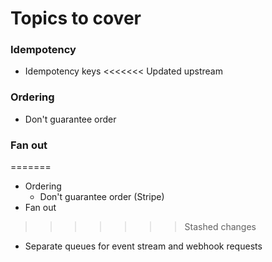 # Topics to cover
### Idempotency
  - Idempotency keys
<<<<<<< Updated upstream
### Ordering
  - Don't guarantee order
### Fan out
=======
- Ordering
  - Don't guarantee order (Stripe)
- Fan out
>>>>>>> Stashed changes
  - Separate queues for event stream and webhook requests
